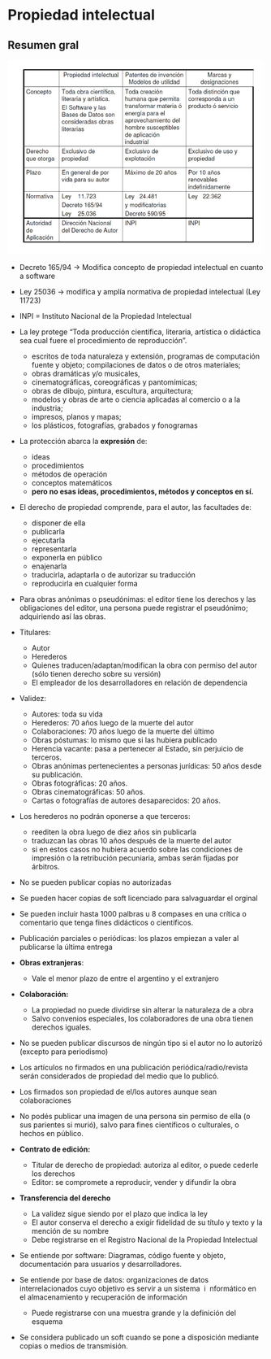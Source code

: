 # Propiedad intelectual

## Resumen gral

![tabla gral](res/5-tabla-propiedad-intelectual.png)

- Decreto 165/94 → Modifica concepto de propiedad intelectual en cuanto a software 
- Ley 25036 → modifica y amplía normativa de propiedad intelectual (Ley 11723)
- INPI = Instituto Nacional de la Propiedad Intelectual

- La ley protege “Toda producción científica, literaria, artística o didáctica sea cual fuere el procedimiento de reproducción”.
  - escritos de toda naturaleza y extensión, programas de computación fuente y objeto; compilaciones de datos o de otros materiales; 
  - obras dramáticas y/o musicales, 
  - cinematográficas, coreográficas y pantomímicas; 
  - obras de dibujo, pintura, escultura, arquitectura; 
  - modelos y obras de arte o ciencia aplicadas al comercio o a la industria; 
  - impresos, planos y mapas; 
  - los plásticos, fotografías, grabados y fonogramas
- La protección abarca la **expresión** de:
  - ideas
  - procedimientos
  - métodos de operación 
  - conceptos matemáticos 
  - **pero no esas ideas, procedimientos, métodos y conceptos en sí.**
- El derecho de propiedad comprende, para el autor, las facultades de: 
  - disponer de ella
  - publicarla
  - ejecutarla  
  - representarla
  - exponerla en público
  - enajenarla 
  - traducirla, adaptarla o de autorizar su traducción 
  - reproducirla en cualquier forma
- Para obras anónimas o pseudónimas: el editor tiene los derechos y las obligaciones del editor, una persona puede registrar el pseudónimo; adquiriendo así las obras.
- Titulares:
  - Autor
  - Herederos
  - Quienes traducen/adaptan/modifican la obra con permiso del autor (sólo tienen derecho sobre su versión)
  - El empleador de los desarrolladores en relación de dependencia
- Validez:
  - Autores: toda su vida
  - Herederos: 70 años luego de la muerte del autor
  - Colaboraciones: 70 años luego de la muerte del último
  - Obras póstumas: lo mismo que si las hubiera publicado
  - Herencia vacante: pasa a pertenecer al Estado, sin perjuicio de terceros.
  - Obras anónimas pertenecientes a personas jurídicas: 50 años desde su publicación.
  - Obras fotográficas: 20 años.
  - Obras cinematográficas: 50 años.
  - Cartas o fotografías de autores desaparecidos: 20 años.
- Los herederos no podrán oponerse a que  terceros:
  - reediten la obra luego de diez años sin publicarla
  - traduzcan las obras 10 años después de la muerte del autor
  - si en estos casos no hubiera acuerdo sobre las condiciones de impresión o la retribución pecuniaria, ambas serán fijadas por árbitros.
- No se pueden publicar copias no autorizadas
- Se pueden hacer copias de soft licenciado para salvaguardar el orginal
- Se pueden incluir hasta 1000 palbras u 8 compases en una crítica o comentario que tenga fines didácticos o científicos.
- Publicación parciales o periódicas: los plazos empiezan a valer al publicarse la última entrega
- **Obras extranjeras**:
  - Vale el menor plazo de entre el argentino y el extranjero
- **Colaboración:**
  - La propiedad no puede dividirse sin alterar la naturaleza de a obra
  - Salvo convenios especiales, los colaboradores de una obra tienen derechos iguales.
- No se pueden publicar discursos de ningún tipo si el autor no lo autorizó (excepto para periodismo)
- Los artículos no firmados en una publicación periódica/radio/revista serán considerados de propiedad del medio que lo publicó.
- Los firmados son propiedad de el/los autores aunque sean colaboraciones
- No podés publicar una imagen de una persona sin permiso de ella (o sus parientes si murió), salvo para fines científicos o culturales, o hechos en público.
- **Contrato de edición:**
  - Titular de derecho de propiedad: autoriza al editor, o puede cederle los derechos
  - Editor: se compromete a reproducir, vender y difundir la obra
- **Transferencia del derecho**
  - La validez sigue siendo por el plazo que indica la ley
  - El autor conserva el derecho a exigir fidelidad de su título y texto y la mención de su nombre 
  - Debe registrarse en el Registro Nacional de la Propiedad Intelectual


- Se entiende por software: Diagramas, código fuente y objeto, documentación para usuarios y desarrolladores.
- Se entiende por base de datos: organizaciones de datos interrelacionados cuyo objetivo es servir a un sistema ​ i ​ nformático en el almacenamiento y recuperación de información
  - Puede registrarse con una muestra grande y la definición del esquema
- Se considera publicado un soft cuando se pone a disposición mediante copias o medios de transmisión.
  

